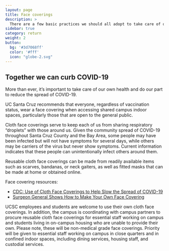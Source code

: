 ```yaml
---
layout: page
title: Face coverings
description: >
  There are a few basic practices we should all adopt to take care of ourselves—and our community. 
sidebar: true
category: return
weight: 2
button:
  bg: '#3d7068ff'
  color: '#fff'
  icon: "globe-2.svg"
---
```


## Together we can curb COVID-19
More than ever, it’s important to take care of our own health and do our part to reduce the spread of COVID-19. 

UC Santa Cruz recommends that everyone, regardless of vaccination status, wear a face covering when accessing shared campus indoor spaces, particularly those that are open to the general public. 

Cloth face coverings serve to keep each of us from sharing respiratory “droplets” with those around us. Given the community spread of COVID-19 throughout Santa Cruz County and the Bay Area, some people may have been infected but will not have symptoms for several days, while others may be carriers of the virus but never show symptoms. Current information indicates that these people can unintentionally infect others around them.

Reusable cloth face coverings can be made from readily available items such as scarves, bandanas, or neck gaiters, as well as fitted masks that can be made at home or obtained online. 

Face covering resources: 

* [CDC: Use of Cloth Face Coverings to Help Slow the Spread of COVID-19](https://www.cdc.gov/coronavirus/2019-ncov/prevent-getting-sick/diy-cloth-face-coverings.html)
* [Surgeon General Shows How to Make Your Own Face Covering](https://youtu.be/tPx1yqvJgf4)

UCSC employees and students are welcome to use their own cloth face coverings. In addition, the campus is coordinating with campus partners to procure reusable cloth face coverings for essential staff working on campus and students living in on-campus housing who are unable to provide their own. Please note, these will be non-medical grade face coverings.  Priority will be given to essential staff working on campus in close quarters and in confined indoor spaces, including dining services, housing staff, and custodial services.
